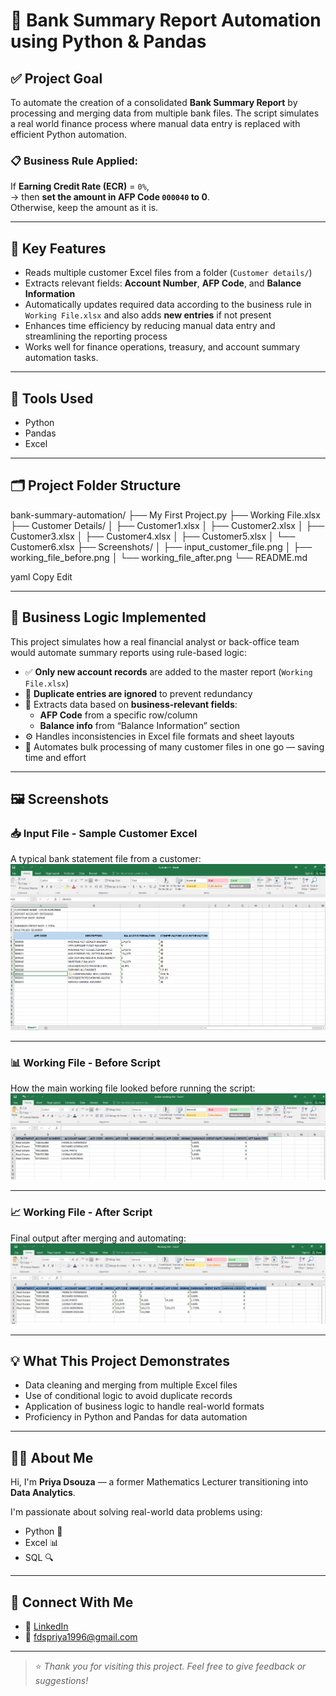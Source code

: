 # 🏦 Bank Summary Report Automation using Python & Pandas

## ✅ Project Goal

To automate the creation of a consolidated **Bank Summary Report** by processing and merging data from multiple bank files. The script simulates a real world finance process where manual data entry is replaced with efficient Python automation.

### 📋 Business Rule Applied:
If **Earning Credit Rate (ECR)** = `0%`,  
→ then **set the amount in AFP Code `000040` to 0**.  
Otherwise, keep the amount as it is.

---

## 📌 Key Features

- Reads multiple customer Excel files from a folder (`Customer details/`)
- Extracts relevant fields: **Account Number**, **AFP Code**, and **Balance Information**
- Automatically updates required data according to the business rule in `Working File.xlsx` and also adds **new entries** if not present
- Enhances time efficiency by reducing manual data entry and streamlining the reporting process
- Works well for finance operations, treasury, and account summary automation tasks.

---

## 🧰 Tools Used

- Python 
- Pandas
- Excel 

---

## 🗂️ Project Folder Structure

bank-summary-automation/
├── My First Project.py
├── Working File.xlsx
├── Customer Details/
│   ├── Customer1.xlsx
│   ├── Customer2.xlsx 
│   ├── Customer3.xlsx 
│   ├── Customer4.xlsx
│   ├── Customer5.xlsx 
│   └── Customer6.xlsx
├── Screenshots/
│   ├── input_customer_file.png
│   ├── working_file_before.png
│   └── working_file_after.png
└── README.md

yaml
Copy
Edit

---

## 💼 Business Logic Implemented

This project simulates how a real financial analyst or back-office team would automate summary reports using rule-based logic:

- ✅ **Only new account records** are added to the master report (`Working File.xlsx`)
- 🧠 **Duplicate entries are ignored** to prevent redundancy
- 🔎 Extracts data based on **business-relevant fields**:  
  - **AFP Code** from a specific row/column  
  - **Balance info** from “Balance Information” section
- ⚙️ Handles inconsistencies in Excel file formats and sheet layouts
- 📁 Automates bulk processing of many customer files in one go — saving time and effort

---

## 🖼️ Screenshots

### 📥 Input File - Sample Customer Excel
A typical bank statement file from a customer:
![Input](Screenshots/input_customer_file.png)

---

### 📊 Working File - Before Script
How the main working file looked before running the script:
![Before](Screenshots/working_file_before.png)

---

### 📈 Working File - After Script
Final output after merging and automating:
![After](Screenshots/working_file_after.png)

---

## 💡 What This Project Demonstrates

- Data cleaning and merging from multiple Excel files
- Use of conditional logic to avoid duplicate records
- Application of business logic to handle real-world formats
- Proficiency in Python and Pandas for data automation

---

## 🙋‍♀️ About Me

Hi, I'm **Priya Dsouza** — a former Mathematics Lecturer transitioning into **Data Analytics**.

I'm passionate about solving real-world data problems using:
- Python 🐍
- Excel 📊
- SQL 🔍

---

## 🔗 Connect With Me

- 💼 [LinkedIn](https://www.linkedin.com/in/priya-dsouza-3a50a8257)
- 📧 fdspriya1996@gmail.com

---

> ⭐ *Thank you for visiting this project. Feel free to give feedback or suggestions!*
